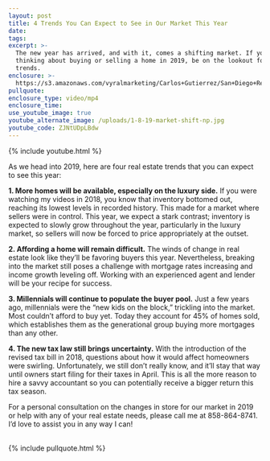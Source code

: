 ```yaml
---
layout: post
title: 4 Trends You Can Expect to See in Our Market This Year
date:
tags:
excerpt: >-
  The new year has arrived, and with it, comes a shifting market. If you’re
  thinking about buying or selling a home in 2019, be on the lookout for these 4
  trends.
enclosure: >-
  https://s3.amazonaws.com/vyralmarketing/Carlos+Gutierrez/San+Diego+Real+Estate+Agent-+4+Trends+You+Can+Expect+to+See+in+Our+Market+This+Year.mp4
pullquote:
enclosure_type: video/mp4
enclosure_time:
use_youtube_image: true
youtube_alternate_image: /uploads/1-8-19-market-shift-np.jpg
youtube_code: ZJNtUDpLBdw
---
```


{% include youtube.html %}

As we head into 2019, here are four real estate trends that you can expect to see this year:

**1. More homes will be available, especially on the luxury side.** If you were watching my videos in 2018, you know that inventory bottomed out, reaching its lowest levels in recorded history. This made for a market where sellers were in control. This year, we expect a stark contrast; inventory is expected to slowly grow throughout the year, particularly in the luxury market, so sellers will now be forced to price appropriately at the outset.&nbsp;

**2. Affording a home will remain difficult.** The winds of change in real estate look like they’ll be favoring buyers this year. Nevertheless, breaking into the market still poses a challenge with mortgage rates increasing and income growth leveling off. Working with an experienced agent and lender will be your recipe for success.&nbsp;

**3. Millennials will continue to populate the buyer pool.** Just a few years ago, millennials were the “new kids on the block,” trickling into the market. Most couldn’t afford to buy yet. Today they account for 45% of homes sold, which establishes them as the generational group buying more mortgages than any other. &nbsp;

**4. The new tax law still brings uncertainty.** With the introduction of the revised tax bill in 2018, questions about how it would affect homeowners were swirling. Unfortunately, we still don’t really know, and it’ll stay that way until owners start filing for their taxes in April. This is all the more reason to hire a savvy accountant so you can potentially receive a bigger return this tax season.&nbsp;

For a personal consultation on the changes in store for our market in 2019 or help with any of your real estate needs, please call me at 858-864-8741. I’d love to assist you in any way I can!&nbsp;<br>&nbsp;

{% include pullquote.html %}